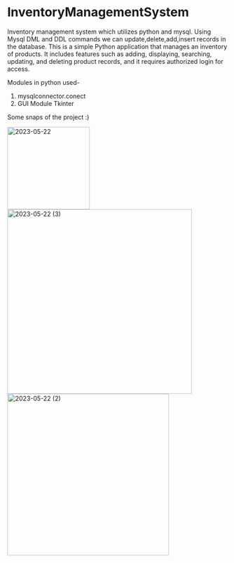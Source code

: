 # InventoryManagementSystem
Inventory management system which utilizes python and mysql. Using Mysql DML and DDL commands we can update,delete,add,insert records in the database. 
This is a simple Python application that manages an inventory of products. It includes features such as adding, displaying, searching, updating, and deleting product records, and it requires authorized login for access.

Modules in python used-
1. mysqlconnector.conect
2. GUI Module Tkinter

Some snaps of the project :)


<img width="188" alt="2023-05-22" src="https://github.com/kanchanrai7/InventoryManagementSystem/assets/114416916/aa9c2e4d-a2d3-440e-86ef-7d0fd9b986a2">

<img width="421" alt="2023-05-22 (3)" src="https://github.com/kanchanrai7/InventoryManagementSystem/assets/114416916/2bbb7de1-45f6-4b4d-a539-ad66f38d55ad">

<img width="369" alt="2023-05-22 (2)" src="https://github.com/kanchanrai7/InventoryManagementSystem/assets/114416916/8d66ab24-ec4b-4f24-be62-048a5526f57a">

